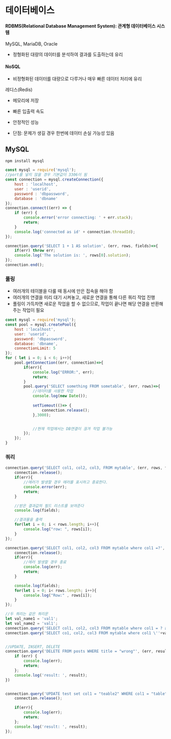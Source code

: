 # 데이터베이스

#### RDBMS(Relational Database Management System): 관계형 데이터베이스 시스템

MySQL, MariaDB, Oracle

- 정형화된 대량의 데이터를 분석하여 결과를 도출하는데 유리

#### NoSQL

- 비정형화된 데이터를 대량으로 다루거나 매우 빠른 데이터 처리에 유리

레디스(Redis)

- 메모리에 저장

- 빠른 입출력 속도
- 안정적인 성능
- 단점: 문제가 생길 경우 한번에 데이터 손실 가능성 있음



## MySQL

```
npm install mysql
```

```js
const mysql = require('mysql');
//port를 넣지 않을 경우 기본값이 3306이 됨
const connection = mysql.createConnection({
    host : 'localhost',
    user : 'userid',
    password : 'dbpassword',
    database : 'dbname'
});
connection.connect((err) => {
    if (err) {
        console.error('error connecting: ' + err.stack);
        return;
    }
    console.log('connected as id' + connection.threadId);
});

connection.query('SELECT 1 + 1 AS solution', (err, rows, fields)=>{
    if(err) throw err;
    console.log('The solution is: ', rows[0].solution);
});
connection.end();
```



### 풀링

- 여러개의 테이블을 다룰 때 동시에 만은 접속을 해야 함
- 여러개의 연결을 미리 대기 시켜놓고, 새로운 연결을 통해 다른 쿼리 작업 진행
- 풀링이 가득차면 새로운 작업을 할 수 없으므로, 작업이 끝나면 해당 연결을 반환해주는 작업이 필요

```js
const mysql = require('mysql');
const pool = mysql.createPool({
    host :'localhost',
    user: 'userid',
    password: 'dbpassword',
    database: 'dbname',
    connectionLimit: 5
});
for ( let i = 0; i < 6; i++){
    pool.getConnection((err, connection)=>{
        if(err){
            console.log("ERROR:", err);
            return;
        }
        pool.query('SELECT something FROM sometable', (err, rows)=>{
            //데이터를 사용한 작업
            console.log(new Date());
            
            setTiemout(()=> {
                connection.release();
            },3000);


            //현재 작업에서는 DB연결이 끊겨 작업 불가능
        });
    });
}
```



### 쿼리

```js
connection.query('SELECT col1, col2, col3, FROM mytable', (err, rows, fields)=>{
    connection.release();
    if(err){
        //에러가 발생할 경우 에러를 표시하고 종료한다.
        console.error(err);
        return;
    }

    //받은 결과값의 필드 리스트를 보여준다
    console.log(fields);

    //결과물을 출력
    for(let i = 0; i < rows.length; i++){
        console.log("row: ", rows[i]);
    }
});

connection.query('SELECT col1, col2, col3 FROM mytable where col1 =?', ['val'], (err, rows, fields)=>{
    connection.release();
    if(err){
        //에러 발생할 경우 종료
        console.log(err);
        return;
    }

    console.log(fields);
    for(let i = 0; i< rows.length; i++){
        console.log("Row:" , rows[i]);
    }
});

//두 쿼리는 같은 쿼리문
let val_name1 = 'val1';
let val_name2 = 'val1';
connection.query('SELECT col1, col2, col3 FROM mytable where col1 = ? and col2 =?', [val_name1, val_name2]);
connection.query('SELECT co1, col2, col3 FROM mytable where col1 \''+val_name1+'\' and col2 = \''+val_name2+'\'');


//UPDATE, INSERT, DELETE
connection.query('DELETE FROM posts WHERE title = "wrong"', (err, result) => {
    if (err) {
        console.log(err);
        return;
    };
    console.log('result: ', result);
})


connection.query('UPDATE test set col1 = "teable2" WHERE col1 = "table"', (err, result)=>{
    connection.release();

    if(err){
        console.log(err);
        return;
    };
    console.log('result: ', result);
});
```

